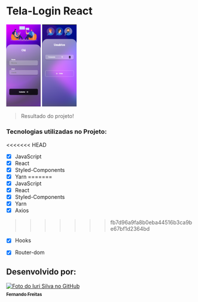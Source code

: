 # Tela-Login React
 

<img src="./img/tela1.png" width="92px" alt="imagem site"> <img src="./img/tela2.png"  width="92px" alt= "imagem responsiva">

> Resultado do projeto!
###  Tecnologias utilizadas no Projeto:

<<<<<<< HEAD
- [x] JavaScript              
- [x] React                    
- [x] Styled-Components       
- [x] Yarn
=======
- [x] JavaScript
- [x] React               
- [x] Styled-Components
- [x] Yarn
- [x] Axios
>>>>>>> fb7d96a9fa8b0eba44516b3ca9be67bf1d2364bd
- [x] Hooks 
- [x] Router-dom





##  Desenvolvido por:



<tabela>
  <tr>
    <td align="center">
      <a href="#">
        <img src="https://avatars.githubusercontent.com/u/101847876?s=400&u=dcfec5a2fe201fc639faa0390595dd4ef6cf634b&v=4" width="150px;" alt="Foto do Iuri Silva no GitHub"/><br>
        <sub>
          <b>Fernando Freitas</b>
        </sub>
      </a>
    </td>
   </tr>
</table>